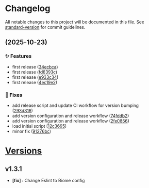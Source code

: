 # Changelog

All notable changes to this project will be documented in this file. See [standard-version](https://github.com/conventional-changelog/standard-version) for commit guidelines.

##  (2025-10-23)


### ✨ Features

* first release ([34ecbca](https://github.com/Tracktor/react-google-tag-manager/commit/34ecbcaf02760f78b7381b36e9fd47840be8e32a))
* first release ([fd8393c](https://github.com/Tracktor/react-google-tag-manager/commit/fd8393cdb79fdbe8e8e597c5ff47c70347a09cb0))
* first release ([e933c34](https://github.com/Tracktor/react-google-tag-manager/commit/e933c342492c49e59ae101972ee8c8c1152ebb56))
* first release ([4ec19e2](https://github.com/Tracktor/react-google-tag-manager/commit/4ec19e27b174a632ac5ec98804ce2c1781977ede))


### 🐛 Fixes

* add release script and update CI workflow for version bumping ([293d318](https://github.com/Tracktor/react-google-tag-manager/commit/293d31852437101247e724fc815e418e2c06e349))
* add version configuration and release workflow ([74fddb2](https://github.com/Tracktor/react-google-tag-manager/commit/74fddb28fb906c60137da8c9945583e3b9990dbc))
* add version configuration and release workflow ([2fe0856](https://github.com/Tracktor/react-google-tag-manager/commit/2fe0856d62e6c8e7d03c0df3c433b5d212ab758b))
* load initial script ([12c3695](https://github.com/Tracktor/react-google-tag-manager/commit/12c36953311dc86cf72d7f10f1f91782f36eb785))
* minor fix ([91276bc](https://github.com/Tracktor/react-google-tag-manager/commit/91276bcc75784e99cd028c9c0b46bfd5de3b36ae))

# [Versions](https://github.com/Tracktor/react-google-tag-manager/releases)

## v1.3.1
- **[fix]** : Change Eslint to Biome config
